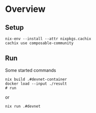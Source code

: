 # Overview

## Setup

```shell
nix-env --install --attr nixpkgs.cachix
cachix use composable-community
```

## Run
Some started commands

```shell
nix build .#devnet-container
docker load --input ./result
# run 
```

or

```shell
nix run .#devnet
```
